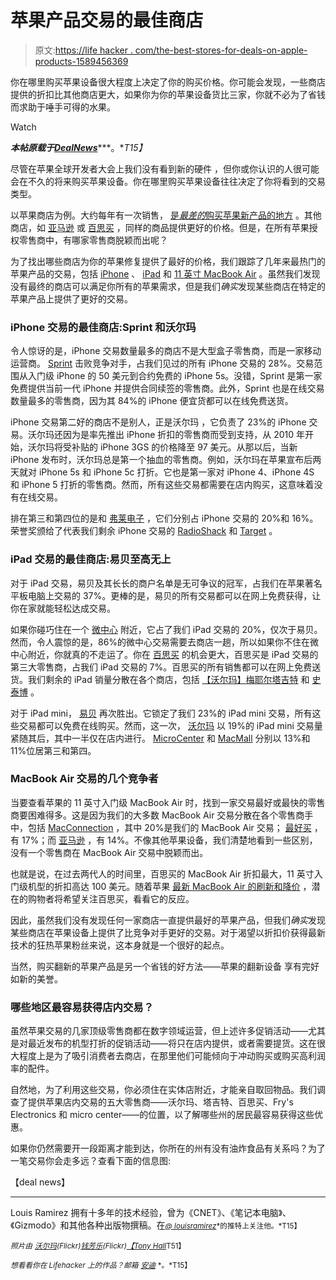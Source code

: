 # 苹果产品交易的最佳商店

> 原文:[https://life hacker . com/the-best-stores-for-deals-on-apple-products-1589456369](https://lifehacker.com/the-best-stores-for-deals-on-apple-products-1589456369)

你在哪里购买苹果设备很大程度上决定了你的购买价格。你可能会发现，一些商店提供的折扣比其他商店更大，如果你为你的苹果设备货比三家，你就不必为了省钱而求助于唾手可得的水果。

Watch

***本帖原载于***[***DealNews***](http://dealnews.com/features/best-stores-for-apple-deals/)***。**T15】*

尽管在苹果全球开发者大会上我们没有看到新的硬件 ，但你或你认识的人很可能会在不久的将来购买苹果设备。你在哪里购买苹果设备往往决定了你将看到的交易类型。

以苹果商店为例。大约每年有一次销售， [是*最差的*购买苹果新产品的地方](http://dealnews.com/features/Apple-Products-Are-Dropping-in-Price-Faster-and-with-Steeper-Discounts/1009170.html) 。其他商店，如 [亚马逊](http://dealnews.com/s313/Amazon/) 或 [百思买](http://dealnews.com/s560/Best-Buy/) ，同样的商品提供更好的价格。但是，在所有苹果授权零售商中，有哪家零售商脱颖而出呢？

为了找出哪些商店为你的苹果修复提供了最好的价格，我们跟踪了几年来最热门的苹果产品的交易，包括 [iPhone](http://dealnews.com/c491/Electronics/Phones-Cell-Phones/Apple-iPhones/) 、 [iPad](http://dealnews.com/c568/Computers/iPad-Tablet/iPads/) 和 [11 英寸 MacBook Air](http://dealnews.com/c514/Computers/Apple-Computers/Mac-Book-Air/) 。虽然我们发现没有最终的商店可以满足你所有的苹果需求，但是我们*确实*发现某些商店在特定的苹果产品上提供了更好的交易。

### iPhone 交易的最佳商店:Sprint 和沃尔玛

令人惊讶的是，iPhone 交易数量最多的商店不是大型盒子零售商，而是一家移动运营商。 [Sprint](http://dealnews.com/lw/artclick.html?2,1035000,10787883) 击败竞争对手，占我们见过的所有 iPhone 交易的 28%。交易范围从入门级 iPhone 的 50 美元到合约免费的 iPhone 5s。没错，Sprint 是第一家免费提供当前一代 iPhone 并提供合同续签的零售商。此外，Sprint 也是在线交易数量最多的零售商，因为其 84%的 iPhone 便宜货都可以在线免费送货。

iPhone 交易第二好的商店不是别人，正是沃尔玛 ，它负责了 23%的 iPhone 交易。沃尔玛还因为是率先推出 iPhone 折扣的零售商而受到支持，从 2010 年开始，沃尔玛将受补贴的 iPhone 3GS 的价格降至 97 美元。从那以后，当新 iPhone 发布时，沃尔玛总是第一个抽血的零售商。例如，沃尔玛在苹果宣布后两天就对 iPhone 5s 和 iPhone 5c 打折。它也是第一家对 iPhone 4、iPhone 4S 和 iPhone 5 打折的零售商。然而，所有这些交易都需要在店内购买，这意味着没有在线交易。

排在第三和第四位的是和 [弗莱电子](http://dealnews.com/s669/Frys/) ，它们分别占 iPhone 交易的 20%和 16%。荣誉奖颁给了代表我们剩余 iPhone 交易的 [RadioShack](http://dealnews.com/s794/Radio-Shack/) 和 [Target](http://dealnews.com/s318/Target/) 。

### iPad 交易的最佳商店:易贝至高无上

对于 iPad 交易，易贝及其长长的商户名单是无可争议的冠军，占我们在苹果著名平板电脑上交易的 37%。更棒的是，易贝的所有交易都可以在网上免费获得，让你在家就能轻松达成交易。

如果你碰巧住在一个 [微中心](http://dealnews.com/s620/Micro-Center/) 附近，它占了我们 iPad 交易的 20%，仅次于易贝。然而，令人震惊的是，86%的微中心交易需要去商店一趟，所以如果你不住在微中心附近，你就真的不走运了。你在 [百思买](http://dealnews.com/s560/Best-Buy/) 的机会更大，百思买是 iPad 交易的第三大零售商，占我们 iPad 交易的 7%。百思买的所有销售都可以在网上免费送货。我们剩余的 iPad 销量分散在各个商店，包括 [【沃尔玛】](http://dealnews.com/s321/Walmart/)[梅耶尔](http://dealnews.com/s1985/Meijer/)[塔吉特](http://dealnews.com/lw/artclick.html?2,1035000,10787907) 和 [史泰博](http://dealnews.com/s274/Staples/) 。

对于 iPad mini， [易贝](http://dealnews.com/s50/eBay/) 再次胜出。它锁定了我们 23%的 iPad mini 交易，所有这些交易都可以免费在线购买。然而，这一次， [沃尔玛](http://dealnews.com/s321/Walmart/) 以 19%的 iPad mini 交易量紧随其后，其中一半仅在店内进行。 [MicroCenter](http://dealnews.com/s620/Micro-Center/) 和 [MacMall](http://dealnews.com/s38/Mac-Mall/) 分别以 13%和 11%位居第三和第四。

### MacBook Air 交易的几个竞争者

当要查看苹果的 11 英寸入门级 MacBook Air 时，找到一家交易最好或最快的零售商要困难得多。这是因为我们的大多数 MacBook Air 交易分散在各个零售商手中，包括 [MacConnection](http://dealnews.com/s39039/Mac-Connection/) ，其中 20%是我们的 MacBook Air 交易； [最好买](http://dealnews.com/s560/Best-Buy/) ，有 17%；而 [亚马逊](http://dealnews.com/s313/Amazon/) ，有 14%。不像其他苹果设备，我们清楚地看到一些区别，没有一个零售商在 MacBook Air 交易中脱颖而出。

也就是说，在过去两代人的时间里，百思买的 MacBook Air 折扣最大，11 英寸入门级机型的折扣高达 100 美元。随着苹果 [最新 MacBook Air 的刷新和降价](http://dealnews.com/features/Apple-Mac-Book-Air-Refresh-Will-Yield-Historically-Low-Prices-for-the-2013-Model/1040007.html) ，潜在的购物者将希望关注百思买，看看它的反应。

因此，虽然我们没有发现任何一家商店一直提供最好的苹果产品，但我们*确实*发现某些商店在苹果设备上提供了比竞争对手更好的交易。对于渴望以折扣价获得最新技术的狂热苹果粉丝来说，这本身就是一个很好的起点。

当然，购买翻新的苹果产品是另一个省钱的好方法——苹果的翻新设备 享有完好如新的美誉。

### 哪些地区最容易获得店内交易？

虽然苹果交易的几家顶级零售商都在数字领域运营，但上述许多促销活动——尤其是对最近发布的机型打折的促销活动——将只在店内提供，或者需要提货。这在很大程度上是为了吸引消费者去商店，在那里他们可能倾向于冲动购买或购买高利润率的配件。

自然地，为了利用这些交易，你必须住在实体店附近，才能亲自取回物品。我们调查了提供苹果店内交易的五大零售商——沃尔玛、塔吉特、百思买、Fry's Electronics 和 micro center——的位置，以了解哪些州的居民最容易获得这些优惠。

如果你仍然需要开一段距离才能到达，你所在的州有没有油炸食品有关系吗？为了一笔交易你会走多远？查看下面的信息图:

【deal news】

* * *

Louis Ramirez 拥有十多年的技术经验，曾为《CNET》、《笔记本电脑》、《Gizmodo》和其他各种出版物撰稿。在[<small>*@ louisramirez*</small>](http://twitter.com/louisramirez)<small>*的推特上关注他。*T15】</small>

<small>*照片由*</small> [<small>*沃尔玛*</small>](https://www.flickr.com/photos/walmartcorporate/5266815680)<small>*(Flickr)*</small>[<small>*钱芳乐*</small>](https://www.flickr.com/photos/liewcf/303284582)<small>*(Flickr)*</small>[<small>*【Tony Hall*</small>](https://www.flickr.com/photos/anotherphotograph/2277395832)<small>T51】</small>

<small>*想看看你在 Lifehacker 上的作品？邮箱*</small> [<small>*安迪*</small>](mailto:andy@lifehacker.com) <small>*。*T15】</small>